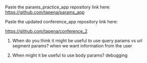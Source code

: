 Paste the params_practice_app repository link here:
https://github.com/tapena/params_app


Paste the updated conference_app repository link here:

https://github.com/tapena/conference_2

1. When do you think it might be useful to use query params vs url segment params? when we want information from the user


2. When might it be useful to use body params? debugging
